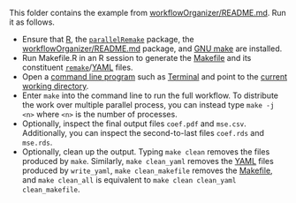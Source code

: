 This folder contains the example from [workflowOrganizer/README.md](https://github.com/wlandau/workflowOrganizer/blob/master/README.md). Run it as follows.

- Ensure that [R](https://www.r-project.org/), the [`parallelRemake`](https://github.com/wlandau/parallelRemake/) package, the [workflowOrganizer/README.md](https://github.com/wlandau/workflowOrganizer/blob/master/README.md) package, and [GNU make](https://www.gnu.org/software/make/) are installed.
- Run Makefile.R in an R session to generate the [Makefile](https://www.gnu.org/software/make/) and its constituent [`remake`](https://github.com/richfitz/remake)/[YAML](http://yaml.org/) files.
- Open a [command line program](http://linuxcommand.org/) such as [Terminal](https://en.wikipedia.org/wiki/Terminal_%28OS_X%29) and point to the [current working directory](http://www.linfo.org/cd.html).
- Enter `make` into the command line to run the full workflow. To distribute the work over multiple parallel process, you can instead type `make -j <n>` where `<n>` is the number of processes.
- Optionally, inspect the final output files `coef.pdf` and `mse.csv`. Additionally, you can inspect the second-to-last files `coef.rds` and `mse.rds`.
- Optionally, clean up the output. Typing `make clean` removes the files produced by `make`. Similarly, `make clean_yaml` removes the [YAML](http://yaml.org/) files produced by `write_yaml`, `make clean_makefile` removes the [Makefile](https://www.gnu.org/software/make/), and `make clean_all` is equivalent to `make clean clean_yaml clean_makefile`.